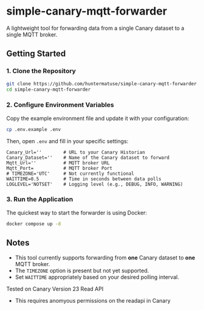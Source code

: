 # simple-canary-mqtt-forwarder
A lightweight tool for forwarding data from a single Canary dataset to a single MQTT broker. 

## Getting Started

### 1. Clone the Repository

```bash
git clone https://github.com/huntermatuse/simple-canary-mqtt-forwarder.git
cd simple-canary-mqtt-forwarder
```

### 2. Configure Environment Variables

Copy the example environment file and update it with your configuration:

```bash
cp .env.example .env
```

Then, open `.env` and fill in your specific settings:

```env
Canary_Url=''        # URL to your Canary Historian
Canary_Dataset=''    # Name of the Canary dataset to forward
Mqtt_Url=''          # MQTT broker URL
Mqtt_Port=           # MQTT broker Port
# TIMEZONE='UTC'     # Not currently functional
WAITTIME=0.5         # Time in seconds between data polls
LOGLEVEL='NOTSET'    # Logging level (e.g., DEBUG, INFO, WARNING)
```

### 3. Run the Application

The quickest way to start the forwarder is using Docker:

```bash
docker compose up -d
```

## Notes

* This tool currently supports forwarding from **one** Canary dataset to **one** MQTT broker.
* The `TIMEZONE` option is present but not yet supported.
* Set `WAITTIME` appropriately based on your desired polling interval.

Tested on Canary Version 23 Read API
* This requires anomyous permissions on the readapi in Canary
